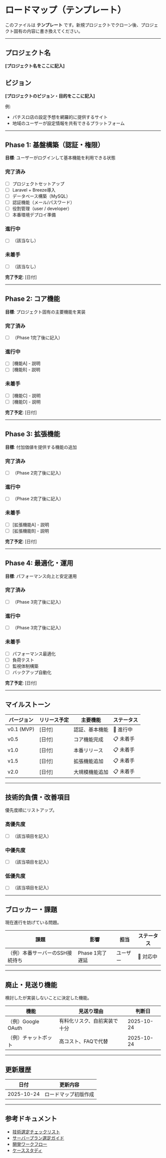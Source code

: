 # ロードマップ（テンプレート）

このファイルは **テンプレート** です。新規プロジェクトでクローン後、プロジェクト固有の内容に書き換えてください。

---

## プロジェクト名

**[プロジェクト名をここに記入]**

## ビジョン

**[プロジェクトのビジョン・目的をここに記入]**

例:
- パチスロ店の設定予想を網羅的に提供するサイト
- 地域のユーザーが設定情報を共有できるプラットフォーム

---

## Phase 1: 基盤構築（認証・権限）

**目標**: ユーザーがログインして基本機能を利用できる状態

### 完了済み
- [ ] プロジェクトセットアップ
- [ ] Laravel + Breeze導入
- [ ] データベース構築（MySQL）
- [ ] 認証機能（メール/パスワード）
- [ ] 役割管理（user / developer）
- [ ] 本番環境デプロイ準備

### 進行中
- [ ] （該当なし）

### 未着手
- [ ] （該当なし）

**完了予定**: [日付]

---

## Phase 2: コア機能

**目標**: プロジェクト固有の主要機能を実装

### 完了済み
- [ ] （Phase 1完了後に記入）

### 進行中
- [ ] [機能A] - 説明
- [ ] [機能B] - 説明

### 未着手
- [ ] [機能C] - 説明
- [ ] [機能D] - 説明

**完了予定**: [日付]

---

## Phase 3: 拡張機能

**目標**: 付加価値を提供する機能の追加

### 完了済み
- [ ] （Phase 2完了後に記入）

### 進行中
- [ ] （Phase 2完了後に記入）

### 未着手
- [ ] [拡張機能A] - 説明
- [ ] [拡張機能B] - 説明

**完了予定**: [日付]

---

## Phase 4: 最適化・運用

**目標**: パフォーマンス向上と安定運用

### 完了済み
- [ ] （Phase 3完了後に記入）

### 進行中
- [ ] （Phase 3完了後に記入）

### 未着手
- [ ] パフォーマンス最適化
- [ ] 負荷テスト
- [ ] 監視体制構築
- [ ] バックアップ自動化

**完了予定**: [日付]

---

## マイルストーン

| バージョン | リリース予定 | 主要機能 | ステータス |
|-----------|-------------|---------|----------|
| v0.1 (MVP) | [日付] | 認証、基本機能 | 🔄 進行中 |
| v0.5 | [日付] | コア機能完成 | 📋 未着手 |
| v1.0 | [日付] | 本番リリース | 📋 未着手 |
| v1.5 | [日付] | 拡張機能追加 | 📋 未着手 |
| v2.0 | [日付] | 大規模機能追加 | 📋 未着手 |

---

## 技術的負債・改善項目

優先度順にリストアップ。

### 高優先度
- [ ] （該当項目を記入）

### 中優先度
- [ ] （該当項目を記入）

### 低優先度
- [ ] （該当項目を記入）

---

## ブロッカー・課題

現在進行を妨げている問題。

| 課題 | 影響 | 担当 | ステータス |
|------|------|------|----------|
| （例）本番サーバーのSSH接続待ち | Phase 1完了遅延 | ユーザー | 🔄 対応中 |

---

## 廃止・見送り機能

検討したが実装しないことに決定した機能。

| 機能 | 見送り理由 | 判断日 |
|------|-----------|--------|
| （例）Google OAuth | 有料化リスク、自前実装で十分 | 2025-10-24 |
| （例）チャットボット | 高コスト、FAQで代替 | 2025-10-24 |

---

## 更新履歴

| 日付 | 更新内容 |
|------|---------|
| 2025-10-24 | ロードマップ初版作成 |

---

## 参考ドキュメント

- [技術選定チェックリスト](./docs/TECH_DECISION_GUIDE.md)
- [サーバープラン選定ガイド](./docs/SERVER_PLANNING.md)
- [開発ワークフロー](./docs/DEVELOPMENT_WORKFLOW.md)
- [ケーススタディ](./docs/CASE_STUDIES.md)
